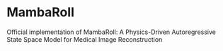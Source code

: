 # MambaRoll
Official implementation of MambaRoll: A Physics-Driven Autoregressive State Space Model for Medical Image Reconstruction
